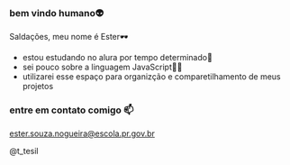 ### bem vindo humano👽

Saldações, meu nome é Ester🕶️
- estou estudando no alura por tempo determinado🌙
- sei pouco sobre a linguagem JavaScript👨‍🦽
- utilizarei esse espaço para organizção e comparetilhamento de meus projetos
  
### entre em contato comigo 📫

ester.souza.nogueira@escola.pr.gov.br
  
@t_tesil
